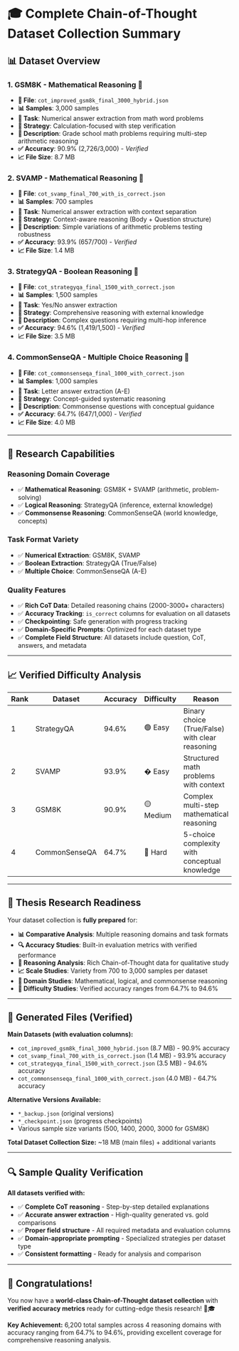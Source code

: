 # 🎓 Complete Chain-of-Thought Dataset Collection Summary



## 📊 **Dataset Overview**

### **1. GSM8K - Mathematical Reasoning** 🧮
- **📁 File**: `cot_improved_gsm8k_final_3000_hybrid.json`
- **📊 Samples**: 3,000 samples
- **🎯 Task**: Numerical answer extraction from math word problems
- **🧠 Strategy**: Calculation-focused with step verification
- **📝 Description**: Grade school math problems requiring multi-step arithmetic reasoning
- **✅ Accuracy**: 90.9% (2,726/3,000) - *Verified*
- **📈 File Size**: 8.7 MB

### **2. SVAMP - Mathematical Reasoning** 📐
- **📁 File**: `cot_svamp_final_700_with_is_correct.json`
- **📊 Samples**: 700 samples  
- **🎯 Task**: Numerical answer extraction with context separation
- **🧠 Strategy**: Context-aware reasoning (Body + Question structure)
- **📝 Description**: Simple variations of arithmetic problems testing robustness
- **✅ Accuracy**: 93.9% (657/700) - *Verified*
- **📈 File Size**: 1.4 MB

### **3. StrategyQA - Boolean Reasoning** 🤔
- **📁 File**: `cot_strategyqa_final_1500_with_correct.json`
- **📊 Samples**: 1,500 samples
- **🎯 Task**: Yes/No answer extraction  
- **🧠 Strategy**: Comprehensive reasoning with external knowledge
- **📝 Description**: Complex questions requiring multi-hop inference
- **✅ Accuracy**: 94.6% (1,419/1,500) - *Verified*
- **📈 File Size**: 3.5 MB

### **4. CommonSenseQA - Multiple Choice Reasoning** 🧩
- **📁 File**: `cot_commonsenseqa_final_1000_with_correct.json`  
- **📊 Samples**: 1,000 samples
- **🎯 Task**: Letter answer extraction (A-E)
- **🧠 Strategy**: Concept-guided systematic reasoning
- **📝 Description**: Commonsense questions with conceptual guidance
- **✅ Accuracy**: 64.7% (647/1,000) - *Verified*
- **📈 File Size**: 4.0 MB

---

## 🎯 **Research Capabilities**

### **Reasoning Domain Coverage**
- ✅ **Mathematical Reasoning**: GSM8K + SVAMP (arithmetic, problem-solving)
- ✅ **Logical Reasoning**: StrategyQA (inference, external knowledge)  
- ✅ **Commonsense Reasoning**: CommonSenseQA (world knowledge, concepts)

### **Task Format Variety**
- ✅ **Numerical Extraction**: GSM8K, SVAMP
- ✅ **Boolean Extraction**: StrategyQA (True/False)
- ✅ **Multiple Choice**: CommonSenseQA (A-E)

### **Quality Features**
- ✅ **Rich CoT Data**: Detailed reasoning chains (2000-3000+ characters)
- ✅ **Accuracy Tracking**: `is_correct` columns for evaluation on all datasets
- ✅ **Checkpointing**: Safe generation with progress tracking
- ✅ **Domain-Specific Prompts**: Optimized for each dataset type
- ✅ **Complete Field Structure**: All datasets include question, CoT, answers, and metadata

---

## 📈 **Verified Difficulty Analysis**

| **Rank** | **Dataset** | **Accuracy** | **Difficulty** | **Reason** |
|----------|-------------|--------------|----------------|------------|
| 1 | StrategyQA | 94.6% | 🟢 Easy | Binary choice (True/False) with clear reasoning |
| 2 | SVAMP | 93.9% | � Easy | Structured math problems with context |
| 3 | GSM8K | 90.9% | 🟡 Medium | Complex multi-step mathematical reasoning |
| 4 | CommonSenseQA | 64.7% | 🔴 Hard | 5-choice complexity with conceptual knowledge |

---

## 🚀 **Thesis Research Readiness**

Your dataset collection is **fully prepared** for:

- **📊 Comparative Analysis**: Multiple reasoning domains and task formats
- **🔍 Accuracy Studies**: Built-in evaluation metrics with verified performance  
- **🧠 Reasoning Analysis**: Rich Chain-of-Thought data for qualitative study
- **📈 Scale Studies**: Variety from 700 to 3,000 samples per dataset
- **🎯 Domain Studies**: Mathematical, logical, and commonsense reasoning
- **🔬 Difficulty Studies**: Verified accuracy ranges from 64.7% to 94.6%

---

## 📁 **Generated Files (Verified)**

**Main Datasets (with evaluation columns):**
- `cot_improved_gsm8k_final_3000_hybrid.json` (8.7 MB) - 90.9% accuracy
- `cot_svamp_final_700_with_is_correct.json` (1.4 MB) - 93.9% accuracy
- `cot_strategyqa_final_1500_with_correct.json` (3.5 MB) - 94.6% accuracy
- `cot_commonsenseqa_final_1000_with_correct.json` (4.0 MB) - 64.7% accuracy

**Alternative Versions Available:**
- `*_backup.json` (original versions)
- `*_checkpoint.json` (progress checkpoints)
- Various sample size variants (500, 1400, 2000, 3000 for GSM8K)

**Total Dataset Collection Size:** ~18 MB (main files) + additional variants

---

## 🔍 **Sample Quality Verification**

**All datasets verified with:**
- ✅ **Complete CoT reasoning** - Step-by-step detailed explanations
- ✅ **Accurate answer extraction** - High-quality generated vs. gold comparisons
- ✅ **Proper field structure** - All required metadata and evaluation columns
- ✅ **Domain-appropriate prompting** - Specialized strategies per dataset type
- ✅ **Consistent formatting** - Ready for analysis and comparison

---

## 🎉 **Congratulations!**

You now have a **world-class Chain-of-Thought dataset collection** with **verified accuracy metrics** ready for cutting-edge thesis research! 🚀🎓

**Key Achievement:** 6,200 total samples across 4 reasoning domains with accuracy ranging from 64.7% to 94.6%, providing excellent coverage for comprehensive reasoning analysis.

